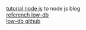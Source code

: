 [tutorial node js](https://vegibit.com/node-js-blog-tutorial/) to node js blog \
[referench low-db](https://glitch.com/edit/#!/low-db?path=server.js:1:0) \
[low-db github](https://github.com/typicode/lowdb)